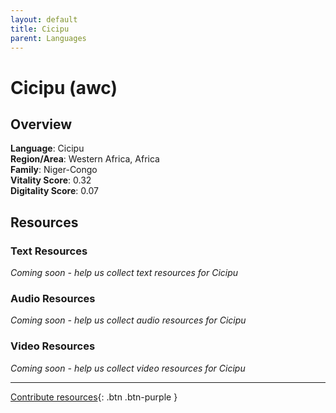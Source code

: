 ```yaml
---
layout: default
title: Cicipu
parent: Languages
---
```


# Cicipu (awc)

## Overview

**Language**: Cicipu  
**Region/Area**: Western Africa, Africa  
**Family**: Niger-Congo  
**Vitality Score**: 0.32  
**Digitality Score**: 0.07  

## Resources

### Text Resources
*Coming soon - help us collect text resources for Cicipu*

### Audio Resources
*Coming soon - help us collect audio resources for Cicipu*

### Video Resources
*Coming soon - help us collect video resources for Cicipu*

---

[Contribute resources](https://fairtrain.github.io/){: .btn .btn-purple }
